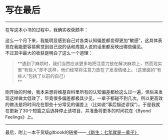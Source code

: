 # 写在最后

---

在写这本小书的过程中，我确实收获颇丰：

这么一个月下来，我能明显感到自己对各类认知偏差都变得更加“敏感”，这具体表现在我能更容易察觉到自己说的话和周围人说的话里都反映出哪些偏见。  
不过其中最大的收获是明白了这么一个道理：

> **遇到了麻烦时，我们当然应该更多地把注意力放在解决麻烦上，然而现实里“有些人”却不这样，他们经常将注意力放在了发泄情绪上。（这里面的“有些人”包括了以前的自己）    
> **

刚开始的时候，我本来想将维基百科里所有的认知偏差都给这么过一遍，但后来发现这样做太低效了，毕竟很多偏差都极其少见，一辈子都碰不到几次。所以更高效的做法是将时间花在那些十分常见的偏差上（比如说“事后描述谬误”）。于是我就在更新了30个短篇之后选择停止该项目，并准备将更多的时间花在《Byond Feelings》上。

---

最后，附上一本干货级gitbook的链接——[《新生：七年就是一辈子》](https://b.xinshengdaxue.com/)

